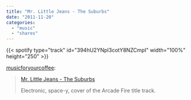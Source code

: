 ```yaml
---
title: "Mr. Little Jeans - The Suburbs"
date: "2011-11-20"
categories:
  - "music"
  - "shares"
---
```


{{< spotify type="track" id="394hU2YNpI3cotY8NZCmpI" width="100%" height="250" >}}

[musicforyourcoffee](http://musicforyourcoffee.tumblr.com/post/12972101829/mr-little-jeans-the-suburbs-electronic):

> [Mr. Little Jeans - The Suburbs](http://www.last.fm/music/Mr.+Little+Jeans)
>
> Electronic, space-y, cover of the Arcade Fire title track.
